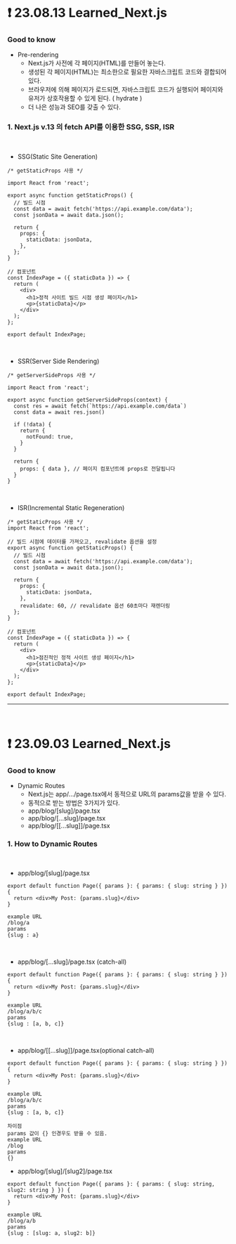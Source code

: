# ❗ 23.08.13 Learned_Next.js

### Good to know

- Pre-rendering
  - Next.js가 사전에 각 페이지(HTML)를 만들어 놓는다.
  - 생성된 각 페이지(HTML)는 최소한으로 필요한 자바스크립트 코드와 결합되어있다.
  - 브라우저에 의해 페이지가 로드되면, 자바스크립트 코드가 실행되어 페이지와 유저가 상호작용할 수 있게 된다. ( hydrate )
  - 더 나은 성능과 SEO를 갖출 수 있다.

### 1. Next.js v.13 의 fetch API를 이용한 SSG, SSR, ISR

</br>

- SSG(Static Site Generation)

```
/* getStaticProps 사용 */

import React from 'react';

export async function getStaticProps() {
  // 빌드 시점
  const data = await fetch('https://api.example.com/data');
  const jsonData = await data.json();

  return {
    props: {
      staticData: jsonData,
    },
  };
}

// 컴포넌트
const IndexPage = ({ staticData }) => {
  return (
    <div>
      <h1>정적 사이트 빌드 시점 생성 페이지</h1>
      <p>{staticData}</p>
    </div>
  );
};

export default IndexPage;
```

</br>

- SSR(Server Side Rendering)

```
/* getServerSideProps 사용 */

import React from 'react';

export async function getServerSideProps(context) {
  const res = await fetch(`https://api.example.com/data`)
  const data = await res.json()

  if (!data) {
    return {
      notFound: true,
    }
  }

  return {
    props: { data }, // 페이지 컴포넌트에 props로 전달됩니다
  }
}
```

</br>

- ISR(Incremental Static Regeneration)

```
/* getStaticProps 사용 */
import React from 'react';

// 빌드 시점에 데이터를 가져오고, revalidate 옵션을 설정
export async function getStaticProps() {
  // 빌드 시점
  const data = await fetch('https://api.example.com/data');
  const jsonData = await data.json();

  return {
    props: {
      staticData: jsonData,
    },
    revalidate: 60, // revalidate 옵션 60초마다 재렌더링
  };
}

// 컴포넌트
const IndexPage = ({ staticData }) => {
  return (
    <div>
      <h1>점진적인 정적 사이트 생성 페이지</h1>
      <p>{staticData}</p>
    </div>
  );
};

export default IndexPage;
```

---

</br>

# ❗ 23.09.03 Learned_Next.js

### Good to know

- Dynamic Routes
  - Next.js는 app/.../page.tsx에서 동적으로 URL의 params값을 받을 수 있다.
  - 동적으로 받는 방법은 3가지가 있다.
  - app/blog/[slug]/page.tsx
  - app/blog/[...slug]/page.tsx
  - app/blog/[[...slug]]/page.tsx

### 1. How to Dynamic Routes

</br>

- app/blog/[slug]/page.tsx

```
export default function Page({ params }: { params: { slug: string } }) {
  return <div>My Post: {params.slug}</div>
}

example URL
/blog/a
params
{slug : a}
```

</br>

- app/blog/[...slug]/page.tsx (catch-all)

```
export default function Page({ params }: { params: { slug: string } }) {
  return <div>My Post: {params.slug}</div>
}

example URL
/blog/a/b/c
params
{slug : [a, b, c]}
```

</br>

- app/blog/[[...slug]]/page.tsx(optional catch-all)

```
export default function Page({ params }: { params: { slug: string } }) {
  return <div>My Post: {params.slug}</div>
}

example URL
/blog/a/b/c
params
{slug : [a, b, c]}

차이점
params 값이 {} 인경우도 받을 수 있음.
example URL
/blog
params
{}
```

- app/blog/[slug]/[slug2]/page.tsx

```
export default function Page({ params }: { params: { slug: string, slug2: string } }) {
  return <div>My Post: {params.slug}</div>
}

example URL
/blog/a/b
params
{slug : [slug: a, slug2: b]}
```
